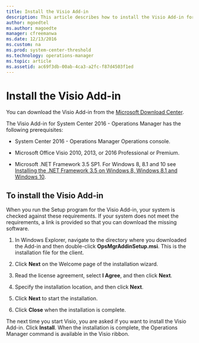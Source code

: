 ```yaml
---
title: Install the Visio Add-in
description: This article describes how to install the Visio Add-in for Microsoft Visio.
author: mgoedtel
ms.author: magoedte
manager: cfreemanwa
ms.date: 12/13/2016
ms.custom: na
ms.prod: system-center-threshold
ms.technology: operations-manager
ms.topic: article
ms.assetid: ac69f3db-00ab-4ca3-a2fc-f87d4503f1ed
---
```


# Install the Visio Add-in

You can download the Visio Add-in from the [Microsoft Download Center](https://www.microsoft.com/download/details.aspx?id=29268).  

The Visio Add-in for System Center 2016 - Operations Manager has the following prerequisites:  
  
-   System Center 2016 - Operations Manager Operations console.  
  
-   Microsoft Office Visio 2010, 2013, or 2016 Professional or Premium.  
  
-   Microsoft .NET Framework 3.5 SP1.  For Windows 8, 8.1 and 10 see [Installing the .NET Framework 3.5 on Windows 8, Windows 8.1 and Windows 10](https://msdn.microsoft.com/library/hh506443%28v=vs.110%29.aspx). 
 
## To install the Visio Add-in
 
When you run the Setup program for the Visio Add-in, your system is checked against these requirements. If your system does not meet the requirements, a link is provided so that you can download the missing software.  
  
1.  In Windows Explorer, navigate to the directory where you downloaded the Add-in and then double-click **OpsMgrAddinSetup.msi**. This is the installation file for the client.  
  
2.  Click **Next** on the Welcome page of the installation wizard.  
  
3.  Read the license agreement, select **I Agree**, and then click **Next**.  
  
4.  Specify the installation location, and then click **Next**.  
  
5.  Click **Next** to start the installation.  
  
6.  Click **Close** when the installation is complete.  
  
The next time you start Visio, you are asked if you want to install the Visio Add-in. Click **Install**. When the installation is complete, the Operations Manager command is available in the Visio ribbon.  
  
